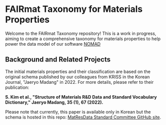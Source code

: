 # FAIRmat Taxonomy for Materials Properties

Welcome to the FAIRmat Taxonomy repository! This is a work in progress, aiming to create a comprehensive taxonomy for materials properties to help power the data model of our software [NOMAD](https://nomad-lab.eu/nomad-lab/)

## Background and Related Projects

The initial materials properties and their classification are based on the original schema published by our colleagues from KRISS in the Korean Journal, "Jaeryo Madang" in 2022. For more details, please refer to their publication:

**S. Kim et al., "Structure of Materials R&D Data and Standard Vocabulary Dictionary," Jaeryo Madang, 35 (1), 67 (2022).**

Please note that currently, this paper is available only in Korean but the schema is hosted in this repo: [MatResData Standard Committee GitHub site](https://github.com/krlee227/MatResData-Standard-Committee).
